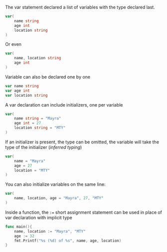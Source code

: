 The var statement declared a list of variables with the type declared last.

```go
var(
	name string
	age int
	location string
)
```

Or even

```go
var(
	name, location string
	age int
)
```

Variable can also be declared one by one

```go
var name string
var age int
var location string
```

A var declaration can include initializers, one per variable

```go
var(
	name string = "Mayra"
	age int = 27
	location string = "MTY"
)
```

If an initializer is present, the type can be omitted, the variable will take the type of the initializer (*inferred typing*)

```go
var(
	name = "Mayra"
	age = 27
	location = "MTY"
)
```

You can also initialize variables on the same line:

```go
var(
	name, location, age = "Mayra", 27, "MTY"
)
```

Inside a function, the `:=` short assignment statement can be used in place of var declaration with implicit type

```go
func main(){
	name, location := "Mayra", "MTY"
	age := 32
	fmt.Printf("%s (%d) of %s", name, age, location)
}